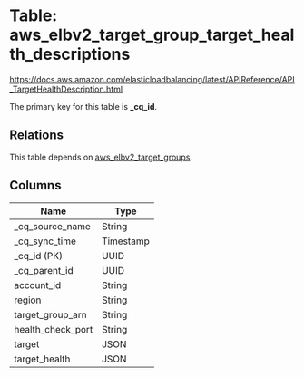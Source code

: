 # Table: aws_elbv2_target_group_target_health_descriptions

https://docs.aws.amazon.com/elasticloadbalancing/latest/APIReference/API_TargetHealthDescription.html

The primary key for this table is **_cq_id**.

## Relations
This table depends on [aws_elbv2_target_groups](aws_elbv2_target_groups.md).

## Columns
| Name          | Type          |
| ------------- | ------------- |
|_cq_source_name|String|
|_cq_sync_time|Timestamp|
|_cq_id (PK)|UUID|
|_cq_parent_id|UUID|
|account_id|String|
|region|String|
|target_group_arn|String|
|health_check_port|String|
|target|JSON|
|target_health|JSON|